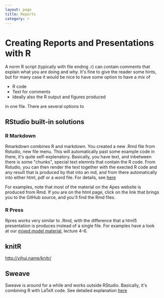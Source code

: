 ```yaml
---
layout: page
title: Reports
category: r
---
```


Creating Reports and Presentations with R
===

A norm R script (typically with file ending .r) can contain comments that explain what you are doing and why. It's fine to give the reader some hints, but for many case it would be nice to have some option to have a mix of 

* R code
* Text for comments 
* Ideally also the R output and figures produced 

in one file. There are several options to 

## RStudio built-in solutions

### R Markdown

Rmarkdown combines R and markdown. You created a new .Rmd file from Rstudio, new file menu. This will automatically past some example code in there, it's quite self-explenatory. Basically, you have text, and inbetween there is some "chunks", special text elemnts that contain the R code. From Rstudio, you can then render the text together with the exected R code and any result that is produced by that into an md, and from there automatically into either html, pdf or a word file. For details, see [here](http://shiny.rstudio.com/articles/rmarkdown.html)

For examples, note that most of the material on the Apes website is produced from Rmd. If you are on the html page, click on the link that brings you to the GitHub source, and you'll find the Rmd files.

### R Press 

Rpres works very similar to .Rmd, with the difference that a html5 presentation is produces instead of a single file. For examples have a look at our [mixed model material](https://github.com/biometry/APES/tree/master/LectureNotes/MixedEffectModels), lecture 4-6.

## knitR

http://yihui.name/knitr/

## Sweave

Sweave is around for a while and works outside RStudio. Basically, it's combining R with LaTeX code. See detailed explanation [here](http://www.statistik.lmu.de/~leisch/Sweave/)

